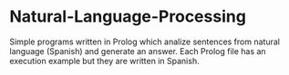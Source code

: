 # Natural-Language-Processing
Simple programs written in Prolog which analize sentences from natural language (Spanish) and generate an answer.
Each Prolog file has an execution example but they are written in Spanish.
